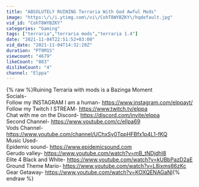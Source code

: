 ```yaml
---
title: "ABSOLUTELY RUINING Terraria With God Awful Mods"
image: "https:\/\/i.ytimg.com\/vi\/CohT8WYBZKY\/hqdefault.jpg"
vid_id: "CohT8WYBZKY"
categories: "Gaming"
tags: ["terraria","terraria mods","terraria 1.4"]
date: "2021-11-04T22:51:52+03:00"
vid_date: "2021-11-04T14:32:20Z"
duration: "PT9M1S"
viewcount: "4679"
likeCount: "883"
dislikeCount: "4"
channel: "Elppa"
---
```

{% raw %}Ruining Terraria with mods is a Bazinga Moment<br />Socials- <br />Follow my INSTAGRAM I am a human- <a rel="nofollow" target="blank" href="https://www.instagram.com/elppayt/">https://www.instagram.com/elppayt/</a><br />Follow my Twitch I STREAM- <a rel="nofollow" target="blank" href="https://www.twitch.tv/elppa">https://www.twitch.tv/elppa</a><br />Chat with me on the Discord- <a rel="nofollow" target="blank" href="https://discord.com/invite/elppa">https://discord.com/invite/elppa</a><br />Second Channel- <a rel="nofollow" target="blank" href="https://www.youtube.com/c/ellpa69">https://www.youtube.com/c/ellpa69</a><br />Vods Channel- <a rel="nofollow" target="blank" href="https://www.youtube.com/channel/UChxSy0TppHFBfx1p4L1-fKQ">https://www.youtube.com/channel/UChxSy0TppHFBfx1p4L1-fKQ</a><br />Music Used- <br />Epidemic sound- <a rel="nofollow" target="blank" href="https://www.epidemicsound.com">https://www.epidemicsound.com</a><br />Gerudo valley- <a rel="nofollow" target="blank" href="https://www.youtube.com/watch?v=mB_tNDjdhl8">https://www.youtube.com/watch?v=mB_tNDjdhl8</a><br />Elite 4 Black and White- <a rel="nofollow" target="blank" href="https://www.youtube.com/watch?v=kUBbPazD2aE">https://www.youtube.com/watch?v=kUBbPazD2aE</a><br />Ground Theme Mario- <a rel="nofollow" target="blank" href="https://www.youtube.com/watch?v=L8ixms66zKc">https://www.youtube.com/watch?v=L8ixms66zKc</a><br />Gear Getaway- <a rel="nofollow" target="blank" href="https://www.youtube.com/watch?v=KOXQENAGaNI">https://www.youtube.com/watch?v=KOXQENAGaNI</a>{% endraw %}
